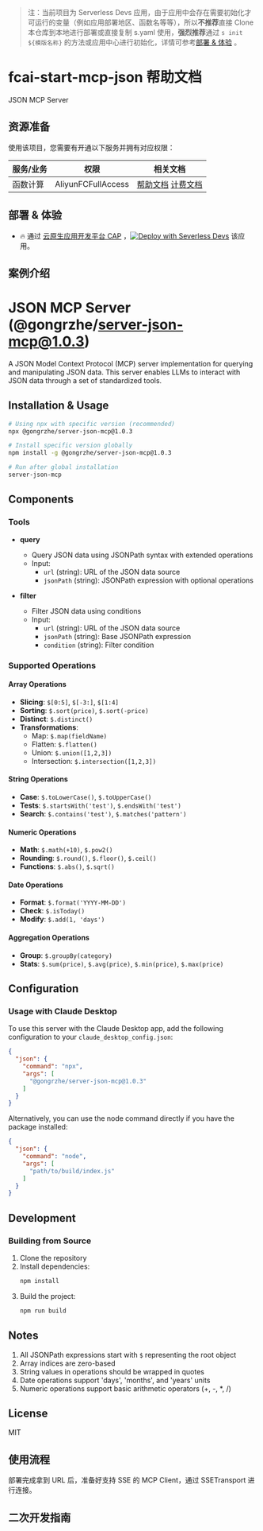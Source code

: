 
> 注：当前项目为 Serverless Devs 应用，由于应用中会存在需要初始化才可运行的变量（例如应用部署地区、函数名等等），所以**不推荐**直接 Clone 本仓库到本地进行部署或直接复制 s.yaml 使用，**强烈推荐**通过 `s init ${模版名称}` 的方法或应用中心进行初始化，详情可参考[部署 & 体验](#部署--体验) 。

# fcai-start-mcp-json 帮助文档

<description>

JSON MCP Server

</description>


## 资源准备

使用该项目，您需要有开通以下服务并拥有对应权限：

<service>



| 服务/业务 |  权限  | 相关文档 |
| --- |  --- | --- |
| 函数计算 |  AliyunFCFullAccess | [帮助文档](https://help.aliyun.com/product/2508973.html) [计费文档](https://help.aliyun.com/document_detail/2512928.html) |

</service>

<remark>



</remark>

<disclaimers>



</disclaimers>

## 部署 & 体验

<appcenter>
   
- :fire: 通过 [云原生应用开发平台 CAP](https://cap.console.aliyun.com/template-detail?template=fcai-start-mcp-json) ，[![Deploy with Severless Devs](https://img.alicdn.com/imgextra/i1/O1CN01w5RFbX1v45s8TIXPz_!!6000000006118-55-tps-95-28.svg)](https://cap.console.aliyun.com/template-detail?template=fcai-start-mcp-json) 该应用。
   
</appcenter>
<deploy>
    
   
</deploy>

## 案例介绍

<appdetail id="flushContent">

# JSON MCP Server (@gongrzhe/server-json-mcp@1.0.3)

A JSON Model Context Protocol (MCP) server implementation for querying and manipulating JSON data. This server enables LLMs to interact with JSON data through a set of standardized tools.


## Installation & Usage

```bash
# Using npx with specific version (recommended)
npx @gongrzhe/server-json-mcp@1.0.3

# Install specific version globally
npm install -g @gongrzhe/server-json-mcp@1.0.3

# Run after global installation
server-json-mcp
```

## Components

### Tools

- **query**
  - Query JSON data using JSONPath syntax with extended operations
  - Input:
    - `url` (string): URL of the JSON data source
    - `jsonPath` (string): JSONPath expression with optional operations

- **filter**
  - Filter JSON data using conditions
  - Input:
    - `url` (string): URL of the JSON data source
    - `jsonPath` (string): Base JSONPath expression
    - `condition` (string): Filter condition

### Supported Operations

#### Array Operations
- **Slicing**: `$[0:5]`, `$[-3:]`, `$[1:4]`
- **Sorting**: `$.sort(price)`, `$.sort(-price)`
- **Distinct**: `$.distinct()`
- **Transformations**: 
  - Map: `$.map(fieldName)`
  - Flatten: `$.flatten()`
  - Union: `$.union([1,2,3])`
  - Intersection: `$.intersection([1,2,3])`

#### String Operations
- **Case**: `$.toLowerCase()`, `$.toUpperCase()`
- **Tests**: `$.startsWith('test')`, `$.endsWith('test')`
- **Search**: `$.contains('test')`, `$.matches('pattern')`

#### Numeric Operations
- **Math**: `$.math(+10)`, `$.pow2()`
- **Rounding**: `$.round()`, `$.floor()`, `$.ceil()`
- **Functions**: `$.abs()`, `$.sqrt()`

#### Date Operations
- **Format**: `$.format('YYYY-MM-DD')`
- **Check**: `$.isToday()`
- **Modify**: `$.add(1, 'days')`

#### Aggregation Operations
- **Group**: `$.groupBy(category)`
- **Stats**: `$.sum(price)`, `$.avg(price)`, `$.min(price)`, `$.max(price)`

## Configuration

### Usage with Claude Desktop

To use this server with the Claude Desktop app, add the following configuration to your `claude_desktop_config.json`:

```json
{
  "json": {
    "command": "npx",
    "args": [
      "@gongrzhe/server-json-mcp@1.0.3"
    ]
  }
}
```

Alternatively, you can use the node command directly if you have the package installed:

```json
{
  "json": {
    "command": "node",
    "args": [
      "path/to/build/index.js"
    ]
  }
}
```

## Development

### Building from Source

1. Clone the repository
2. Install dependencies:
   ```bash
   npm install
   ```
3. Build the project:
   ```bash
   npm run build
   ```

## Notes

1. All JSONPath expressions start with `$` representing the root object
2. Array indices are zero-based
3. String values in operations should be wrapped in quotes
4. Date operations support 'days', 'months', and 'years' units
5. Numeric operations support basic arithmetic operators (+, -, *, /)

## License

MIT

</appdetail>







## 使用流程

<usedetail id="flushContent">

部署完成拿到 URL 后，准备好支持 SSE 的 MCP Client，通过 SSETransport 进行连接。

</usedetail>

## 二次开发指南

<development id="flushContent">
</development>






